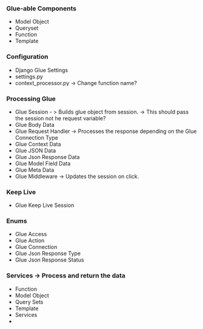 ### Glue-able Components
- Model Object
- Queryset 
- Function 
- Template

### Configuration 
- Django Glue Settings
- settings.py
- context_processor.py -> Change function name? 

### Processing Glue
- Glue Session - > Builds glue object from session. -> This should pass the session not he request variable?
- Glue Body Data
- Glue Request Handler -> Processes the response depending on the Glue Connection Type
- Glue Context Data
- Glue JSON Data
- Glue Json Response Data
- Glue Model Field Data
- Glue Meta Data
- Glue Middleware -> Updates the session on click.

### Keep Live
- Glue Keep Live Session

### Enums
- Glue Access
- Glue Action 
- Glue Connection 
- Glue Json Response Type
- Glue Json Response Status

### Services -> Process and return the data
- Function
- Model Object
- Query Sets
- Template 
- Services 
- 